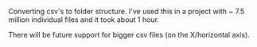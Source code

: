 Converting csv's to folder structure. I've used this in a project with ~ 7.5 million individual files and it took about 1 hour.

There will be future support for bigger csv files (on the X/horizontal axis).

